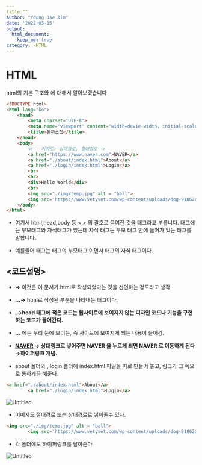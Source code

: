 ```yaml
---
title:""
author: "Young Jae Kim"
date: '2022-03-15'
output:
  html_document:
    keep_md: true
category: -HTML
---
```



# HTML

html의 기본 구조와 에 대해서 알아보겠습니다

```html
<!DOCTYPE html>
<html lang="ko">
    <head>
        <meta charset="UTF-8">
        <meta name="viewport" content="width=devie-width, initial-scale=1.0">
        <title>돈까스집</title>
    </head>
    <body>
        <!-- 키워드: 상대경로, 절대경로-->
        <a href="https://www.naver.com">NAVER</a>
        <a href="./about/index.html">About</a>
        <a href="./login/index.html">Login</a>
        <br>
        <br>
        <div>Hello World</div>
        <br>
        <img src="./img/temp.jpg" alt = "ball">
        <img src="https://www.vetyvet.com/wp-content/uploads/dog-918620_1920-1024x484.jpg" alt = "dog" >
    </body>
</html>
```

- 여기서 html,head,body 등 <,> 의 괄호로 묶여진 것을 태그라고 부릅니다. 태그에는 부모태그와 자식태그가 있는데 자식 태그는 부모 태그 안에 들어가 있는 태그를 말합니다.

- 예를들어  <head> 태그는 <meta> 태그의 부모태그 이면서 <html> 태그의 자식 태그이다.

 

## <코드설명>

- **<!DOCTYPE html>→** 이것은 이 문서가 html로 작성되었다는 것을 선언하는 정도라고 생각

- **<html> ...</html>→** html로 작성된 부분을 나타내는 태그이다.

- **<head>,<body>→**head 태그에 적은 코드는 웹사이트에 보여지지 않는 디자인 코드나 기능을 구현하는 코드가 들어간다**.**

- **<body>...</body>** 에는 우리 눈에 보이는, 즉 사이트에 보여지게 되는 내용이 들어감.

- **<a href="https://www.naver.com">NAVER</a>  → 상대링크로 넣어주면 NAVER 을 누르게 되면 NAVER 로 이동하게 된다 →하이퍼링크 개념.**

- about 폴더와 , login 폴더에 index.html 파일을 따로 만들어 놓고, 링크가 그 쪽으로 통하게끔 해준다.

```html
<a href="./about/index.html">About</a>
        <a href="./login/index.html">Login</a>
```

![Untitled](images/Untitled.png)

- 이미지도 절대경로 또는 상대경로로 넣어줄수 있다.

```html
<img src="./img/temp.jpg" alt = "ball">
        <img src="https://www.vetyvet.com/wp-content/uploads/dog-918620_1920-1024x484.jpg" alt = "dog" >
```

- 각 폴더에도 하이퍼링크를 달아준다

![Untitled](images/Untitled%201.png)